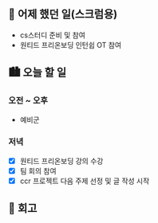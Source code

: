 ## 🌃 어제 했던 일(스크럼용)

- cs스터디 준비 및 참여
- 원티드 프리온보딩 인턴쉽 OT 참여

## 🏙️ 오늘 할 일

### 오전 ~ 오후

- 예비군

### 저녁

- [x] 원티드 프리온보딩 강의 수강
- [x] 팀 회의 참여
- [x] ccr 프로젝트 다음 주제 선정 및 글 작성 시작

## 🌆 회고
